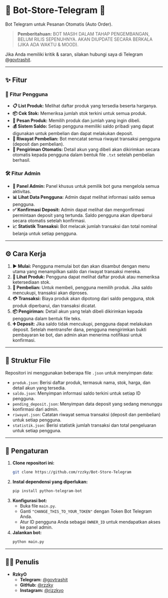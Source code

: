 # 🤖 Bot-Store-Telegram 🛒

Bot Telegram untuk Pesanan Otomatis (Auto Order).

> **Pemberitahuan:** BOT MASIH DALAM TAHAP PENGEMBANGAN, BELUM RILIS SEPENUHNYA. AKAN DIUPDATE SECARA BERKALA (JIKA ADA WAKTU & MOOD).

Jika Anda memiliki kritik & saran, silakan hubungi saya di Telegram [@govtrashit](https://t.me/govtrashit).

---

## ✨ Fitur

### 👤 Fitur Pengguna
* **📋 List Produk:** Melihat daftar produk yang tersedia beserta harganya.
* **📦 Cek Stok:** Memeriksa jumlah stok terkini untuk semua produk.
* **🛒 Pesan Produk:** Memilih produk dan jumlah yang ingin dibeli.
* **💰 Sistem Saldo:** Setiap pengguna memiliki saldo pribadi yang dapat digunakan untuk pembelian dan dapat melakukan deposit.
* **📖 Riwayat Pembelian:** Bot mencatat semua riwayat transaksi pengguna (deposit dan pembelian).
* **🚚 Pengiriman Otomatis:** Detail akun yang dibeli akan dikirimkan secara otomatis kepada pengguna dalam bentuk file `.txt` setelah pembelian berhasil.

### 🛠️ Fitur Admin
* **👑 Panel Admin:** Panel khusus untuk pemilik bot guna mengelola semua aktivitas.
* **📊 Lihat Data Pengguna:** Admin dapat melihat informasi saldo semua pengguna.
* **✅ Konfirmasi Deposit:** Admin dapat melihat dan mengonfirmasi permintaan deposit yang tertunda. Saldo pengguna akan diperbarui secara otomatis setelah konfirmasi.
* **📈 Statistik Transaksi:** Bot melacak jumlah transaksi dan total nominal belanja untuk setiap pengguna.

---

## ⚙️ Cara Kerja

1.  **▶️ Mulai:** Pengguna memulai bot dan akan disambut dengan menu utama yang menampilkan saldo dan riwayat transaksi mereka.
2.  **👀 Lihat Produk:** Pengguna dapat melihat daftar produk atau memeriksa ketersediaan stok.
3.  **💸 Pembelian:** Untuk membeli, pengguna memilih produk. Jika saldo mencukupi, transaksi akan diproses.
4.  **💳 Transaksi:** Biaya produk akan dipotong dari saldo pengguna, stok produk diperbarui, dan transaksi dicatat.
5.  **📦 Pengiriman:** Detail akun yang telah dibeli dikirimkan kepada pengguna dalam bentuk file teks.
6.  **➕ Deposit:** Jika saldo tidak mencukupi, pengguna dapat melakukan deposit. Setelah mentransfer dana, pengguna mengirimkan bukti pembayaran ke bot, dan admin akan menerima notifikasi untuk konfirmasi.

---

## 📂 Struktur File

Repositori ini menggunakan beberapa file `.json` untuk menyimpan data:

* `produk.json`: Berisi daftar produk, termasuk nama, stok, harga, dan detail akun yang tersedia.
* `saldo.json`: Menyimpan informasi saldo terkini untuk setiap ID pengguna.
* `pending_deposit.json`: Menyimpan data deposit yang sedang menunggu konfirmasi dari admin.
* `riwayat.json`: Catatan riwayat semua transaksi (deposit dan pembelian) untuk setiap pengguna.
* `statistik.json`: Berisi statistik jumlah transaksi dan total pengeluaran untuk setiap pengguna.

---

## 🚀 Pengaturan

1.  **Clone repositori ini:**
    ```bash
    git clone https://github.com/rzzky/Bot-Store-Telegram
    ```
2.  **Instal dependensi yang diperlukan:**
    ```bash
    pip install python-telegram-bot
    ```
3.  **Konfigurasi bot:**
    * Buka file `main.py`.
    * Ganti `"CHANGE_THIS_TO_YOUR_TOKEN"` dengan Token Bot Telegram Anda.
    * Atur ID pengguna Anda sebagai `OWNER_ID` untuk mendapatkan akses ke panel admin.
4.  **Jalankan bot:**
    ```bash
    python main.py
    ```

---

## 👨‍💻 Penulis

* **RzkyO**
    * **Telegram:** [@govtrashit](https://t.me/govtrashit)
    * **GitHub:** [@rzzky](https://github.com/rzzky)
    * **Instagram:** [@rizzkyo](https://instagram.com/rizzkyo)
